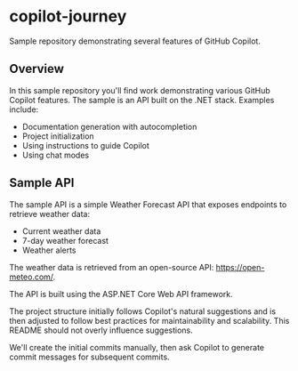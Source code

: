 # copilot-journey
Sample repository demonstrating several features of GitHub Copilot.

## Overview
In this sample repository you'll find work demonstrating various GitHub Copilot features.
The sample is an API built on the .NET stack. Examples include:
- Documentation generation with autocompletion
- Project initialization
- Using instructions to guide Copilot
- Using chat modes

## Sample API
The sample API is a simple Weather Forecast API that exposes endpoints to retrieve weather data:
- Current weather data
- 7-day weather forecast
- Weather alerts

The weather data is retrieved from an open-source API: https://open-meteo.com/.

The API is built using the ASP.NET Core Web API framework.

The project structure initially follows Copilot's natural suggestions and is then adjusted to follow best practices for maintainability and scalability. This README should not overly influence suggestions.

We'll create the initial commits manually, then ask Copilot to generate commit messages for subsequent commits.
